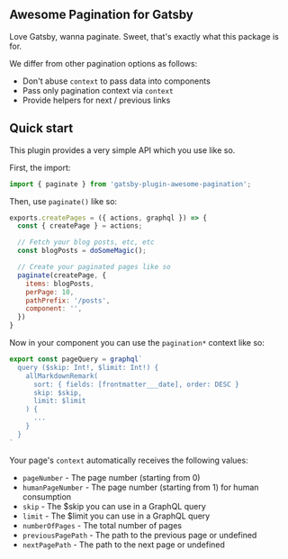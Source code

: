 ## Awesome Pagination for Gatsby

Love Gatsby, wanna paginate. Sweet, that's exactly what this package is for.

We differ from other pagination options as follows:

* Don't abuse `context` to pass data into components
* Pass only pagination context via `context`
* Provide helpers for next / previous links

## Quick start

This plugin provides a very simple API which you use like so.

First, the import:

```javascript
import { paginate } from 'gatsby-plugin-awesome-pagination';
```

Then, use `paginate()` like so:

```javascript
exports.createPages = ({ actions, graphql }) => {
  const { createPage } = actions;

  // Fetch your blog posts, etc, etc
  const blogPosts = doSomeMagic();

  // Create your paginated pages like so
  paginate(createPage, {
    items: blogPosts,
    perPage: 10,
    pathPrefix: '/posts',
    component: '',
  })
}
```

Now in your component you can use the `pagination*` context like so:

```javascript
export const pageQuery = graphql`
  query ($skip: Int!, $limit: Int!) {
    allMarkdownRemark(
      sort: { fields: [frontmatter___date], order: DESC }
      skip: $skip,
      limit: $limit
    ) {
      ...
    }
  }
`
```

Your page's `context` automatically receives the following values:

* `pageNumber` - The page number (starting from 0)
* `humanPageNumber` - The page number (starting from 1) for human consumption
* `skip` - The $skip you can use in a GraphQL query
* `limit` - The $limit you can use in a GraphQL query
* `numberOfPages` - The total number of pages
* `previousPagePath` - The path to the previous page or undefined
* `nextPagePath` - The path to the next page or undefined
